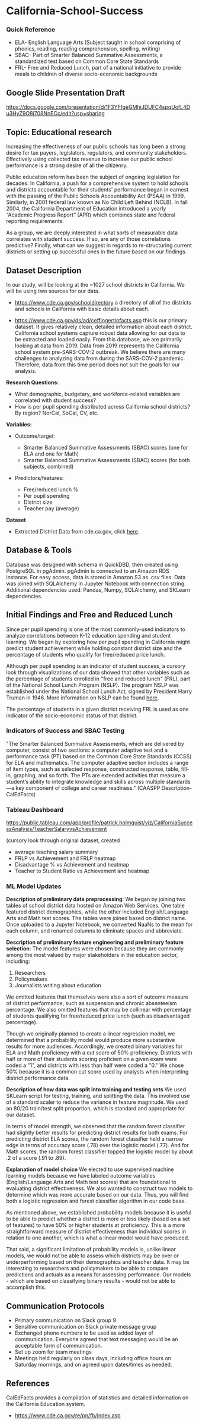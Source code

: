 # California-School-Success

### Quick Reference

* ELA- English Language Arts (Subject taught in school comprising of phonics, reading, reading comprehension, spelling, writing)
* SBAC- Part of Smarter Balanced Summative Assessments, a standardized test based on Common Core State Standards
* FRL- Free and Reduced Lunch, part of a national initiative to provide meals to children of diverse socio-economic backgrounds

## Google Slide Presentation Draft

<https://docs.google.com/presentation/d/1F3YFfgeGMhiJDUFC4spqUofL4Du3HyZ9O8j708NnECc/edit?usp=sharing>

## Topic: Educational research

Increasing the effectiveness of our public schools has long been a strong desire for tax payers, legislators, regulators, and community stakeholders. Effectively using collected tax revenue to increase our public school performance is a strong desire of all the citizenry.

Public education reform has been the subject of ongoing legislation for decades. In California, a push for a comprehensive system to hold schools and districts accountable for their students' performance began in earnest with the passing of the Public Schools Accountability Act (PSAA)  in 1999. Similarly, in 2001 federal law known as No Child Left Behind (NCLB). In fall 2004, the California Department of Education introduced a yearly “Academic Progress Report” (APR) which combines state and federal reporting requirements.

As a group, we are deeply interested in what sorts of measurable data correlates with student success. If so, are any of those correlations predictive? Finally, what can we suggest in regards to re-structuring current districts or setting up successful ones in the future based on our findings.

## Dataset Description

In our study, will be looking at the ~1027 school districts in California. We will be using two sources for our data.

* <https://www.cde.ca.gov/schooldirectory> a directory of all of the districts and schools in California with basic details about each.
  
* <https://www.cde.ca.gov/ds/ad/ceffingertipfacts.asp> this is our primary dataset. It gives relatively clean, detailed information about each district. California school systems capture robust data allowing for our data to be extracted and loaded easily. From this database, we are primarily looking at data from 2019. Data from 2019 represents the California school system pre-SARS-COV-2 outbreak. We believe there are many challenges to analyzing data from during the SARS-COV-2 pandemic. Therefore, data from this time period does not suit the goals for our analysis.

**Research Questions:**

* What demographic, budgetary, and workforce-related variables are correlated with student success?
* How is per pupil spending distributed across California school districts? By region? NorCal, SoCal, CV, etc.

**Variables:**

* Outcome/target:

  * Smarter Balanced Summative Assessments (SBAC) scores (one for ELA and one for Math)
  * Smarter Balanced Summative Assessments (SBAC) scores (for both subjects, combined)

* Predictors/features:
  * Free/reduced lunch %
  * Per pupil spending
  * District size
  * Teacher pay (average)

**Dataset**

* Extracted District Data from cde.ca.gov, click [here](https://docs.google.com/spreadsheets/d/1L-_kRhlbA8bhKE99NOrL8IEGfn16WN_a/edit#gid=1976575567).

## Database & Tools

Database was designed with schema in QuickDBD, then created using PostgreSQL in pgAdmin. pgAdmin is connected to an Amazon RDS instance. For easy access, data is stored in Amazon S3 as .csv files. Data was joined with SQLAlchemy in Jupyter Notebook with connection string. Additional dependencies used: Pandas, Numpy, SQLAlchemy, and SKLearn dependencies. 

## Initial Findings and Free and Reduced Lunch

Since per pupil spending is one of the most commonly-used indicators to analyze correlations between K-12 education spending and student learning. We began by exploring how per pupil spending in California might predict student achievement while holding constant district size and the percentage of students who qualify for free/reduced price lunch.

Although per pupil spending is an indicator of student success, a cursory look through visualizations of our data showed that other variables such as the percentage of students enrolled in "free and reduced lunch" (FRL), part of the National School Lunch Program (NSLP). The program NSLP was established under the National School Lunch Act, signed by President Harry Truman in 1946. More information on NSLP can be found [here](https://fns-prod.azureedge.net/sites/default/files/resource-files/NSLPFactSheet.pdf).

The percentage of students in a given district receiving FRL is used as one indicator of the socio-economic status of that district.

### Indicators of Success and SBAC Testing

"The Smarter Balanced Summative Assessments, which are delivered by computer, consist of two sections: a computer adaptive test and a performance task (PT) based on the Common Core State Standards (CCSS) for ELA and mathematics. The computer adaptive section includes a range of item types, such as selected response, constructed response, table, fill-in, graphing, and so forth. The PTs are extended activities that measure a student’s ability to integrate knowledge and skills across multiple standards—a key component of college and career readiness." (CAASPP Description- CalEdFacts)

### Tableau Dashboard

<https://public.tableau.com/app/profile/patrick.holmquist/viz/CaliforniaSuccessAnalysis/TeacherSalaryvsAchievement>

(cursory look through original dataset, created

* average teaching salary summary
* FRLP vs Achievement and FRLP heatmap
* Disadvantage % vs Achievement and heatmap
* Teacher to Student Ratio vs Achievement and heatmap

### ML Model Updates

<b>Description of preliminary data preprocessing</b>:
We began by joining two tables of school district data hosted on Amazon Web Services. One table featured district demographics, while the other included English/Language Arts and Math test scores. The tables were joined based on district name. Once uploaded to a Jupyter Notebook, we converted NaaNs to the mean for each column, and renamed columns to eliminate spaces and abbreviate.

<b>Description of preliminary feature engineering and preliminary feature selection</b>:
The model features were chosen because they are commonly among the most valued by major stakeholders in the education sector, including:

1. Researchers
2. Policymakers
3. Journalists writing about education

We omitted features that themselves were also a sort of outcome measure of district performance, such as suspension and chronic absenteeism percentage. We also omitted features that may be collinear with percentage of students qualifying for free/reduced price lunch (such as disadvantaged percentage).

Though we originally planned to create a linear regression model, we determined that a probability model would produce more substantive results for more audiences. Accordingly, we created binary variables for ELA and Math proficiency with a cut score of 50% proficiency. Districts with half or more of their students scoring proficient on a given exam were coded a "1", and districts with less than half were coded a "0." We chose 50% because it is a common cut score used by analysts when interpreting district performance data.

<b>Description of how data was split into training and testing sets</b>
We used SKLearn script for testing, training, and splitting the data. This involved use of a standard scaler to reduce the variance in feature magnitude. We used an 80/20 train/test split proportion, which is standard and appropriate for our dataset.

In terms of model strength, we observed that the random forest classifier had slightly better results for predicting district results for both exams. For predicting district ELA scores, the random forest classifier held a narrow edge in terms of accuracy score (.78) over the logistic model (.77). And for Math scores, the random forest classifier topped the logistic model by about .2 of a score (.91 to .89).

<b>Explanation of model choice</b>
We elected to use supervised machine learning models because we have labeled outcome variables (English/Language Arts and Math test scores) that are foundational to evaluating district effectiveness. We also wanted to construct two models to determine which was more accurate based on our data. Thus, you will find both a logistic regression and forest classifier algorithm in our code base.

As mentioned above, we established probability models because it is useful to be able to predict whether a district is more or less likely (based on a set of features) to have 50% or higher students at proficiency. This is a more straightforward measure of district effectiveness than individual scores in relation to one another, which is what a linear model would have produced.

That said, a significant limitation of probability models is, unlike linear models, we would not be able to assess which districts may be over or underperforming based on their demographics and teacher data. It may be interesting to researchers and policymakers to be able to compare predictions and actuals as a means for assessing performance. Our models - which are based on classifying binary results - would not be able to accomplish this.

## Communication Protocols

* Primary communication on Slack group 9
* Sensitive communication on Slack private message group
* Exchanged phone numbers to be used as added layer of communication. Everyone agreed that text messaging would be an acceptable form of communication.
* Set up zoom for team meetings
* Meetings held regularly on class days, including office hours on Saturday mornings, and on agreed upon dates/times as needed.

## References

CalEdFacts provides a compilation of statistics and detailed information on the California Education system.

* <https://www.cde.ca.gov/re/pn/fb/index.asp>
